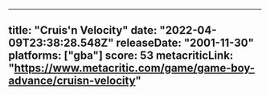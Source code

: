 
---
title: "Cruis'n Velocity"
date: "2022-04-09T23:38:28.548Z"
releaseDate: "2001-11-30"
platforms: ["gba"]
score: 53
metacriticLink: "https://www.metacritic.com/game/game-boy-advance/cruisn-velocity"
---
